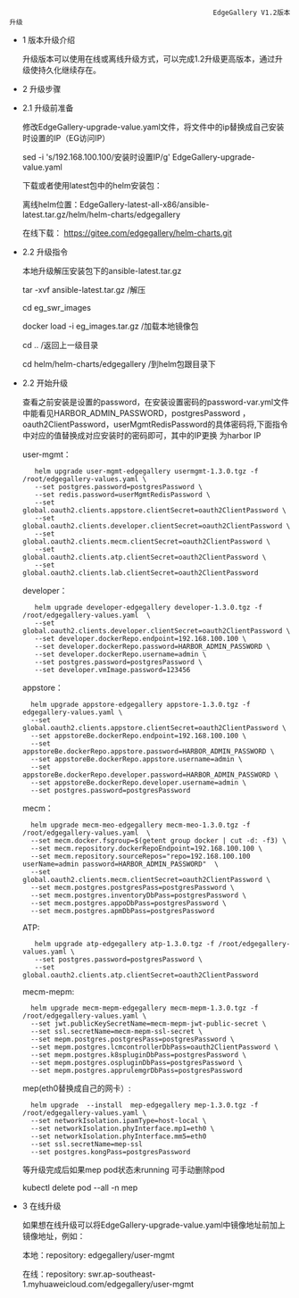                                                        EdgeGallery V1.2版本升级



- 1 版本升级介绍
  
    升级版本可以使用在线或离线升级方式，可以完成1.2升级更高版本，通过升级使持久化继续存在。

- 2 升级步骤
  

- 2.1 升级前准备

    修改EdgeGallery-upgrade-value.yaml文件，将文件中的ip替换成自己安装时设置的IP（EG访问IP）
   
    sed -i 's/192.168.100.100/安装时设置IP/g' EdgeGallery-upgrade-value.yaml

    下载或者使用latest包中的helm安装包：
    
    离线helm位置：EdgeGallery-latest-all-x86/ansible-latest.tar.gz/helm/helm-charts/edgegallery
    
    在线下载： https://gitee.com/edgegallery/helm-charts.git

- 2.2 升级指令

    本地升级解压安装包下的ansible-latest.tar.gz
 
    tar -xvf ansible-latest.tar.gz       /解压
 
    cd eg_swr_images
 
    docker load -i  eg_images.tar.gz       /加载本地镜像包

    cd ..                                 /返回上一级目录

    cd helm/helm-charts/edgegallery       /到helm包跟目录下

- 2.2 开始升级    

 
    查看之前安装是设置的password，在安装设置密码的password-var.yml文件中能看见HARBOR_ADMIN_PASSWORD，postgresPassword
    ，oauth2ClientPassword，userMgmtRedisPassword的具体密码将,下面指令中对应的值替换成对应安装时的密码即可，其中的IP更换
    为harbor IP
  
     user-mgmt：

         helm upgrade user-mgmt-edgegallery usermgmt-1.3.0.tgz -f /root/edgegallery-values.yaml \
         --set postgres.password=postgresPassword \ 
         --set redis.password=userMgmtRedisPassword \
         --set global.oauth2.clients.appstore.clientSecret=oauth2ClientPassword \
         --set global.oauth2.clients.developer.clientSecret=oauth2ClientPassword \
         --set global.oauth2.clients.mecm.clientSecret=oauth2ClientPassword \
         --set global.oauth2.clients.atp.clientSecret=oauth2ClientPassword \
         --set global.oauth2.clients.lab.clientSecret=oauth2ClientPassword 

    developer：
   

         helm upgrade developer-edgegallery developer-1.3.0.tgz -f /root/edgegallery-values.yaml  \
         --set global.oauth2.clients.developer.clientSecret=oauth2ClientPassword \
         --set developer.dockerRepo.endpoint=192.168.100.100 \
         --set developer.dockerRepo.password=HARBOR_ADMIN_PASSWORD \
         --set developer.dockerRepo.username=admin \
         --set postgres.password=postgresPassword \
         --set developer.vmImage.password=123456

    appstore：
    

        helm upgrade appstore-edgegallery appstore-1.3.0.tgz -f edgegallery-values.yaml \
        --set global.oauth2.clients.appstore.clientSecret=oauth2ClientPassword \
        --set appstoreBe.dockerRepo.endpoint=192.168.100.100 \
        --set appstoreBe.dockerRepo.appstore.password=HARBOR_ADMIN_PASSWORD \
        --set appstoreBe.dockerRepo.appstore.username=admin \
        --set appstoreBe.dockerRepo.developer.password=HARBOR_ADMIN_PASSWORD \
        --set appstoreBe.dockerRepo.developer.username=admin \
        --set postgres.password=postgresPassword

    mecm： 

        helm upgrade mecm-meo-edgegallery mecm-meo-1.3.0.tgz -f /root/edgegallery-values.yaml  \
        --set mecm.docker.fsgroup=$(getent group docker | cut -d: -f3) \
        --set mecm.repository.dockerRepoEndpoint=192.168.100.100 \
        --set mecm.repository.sourceRepos="repo=192.168.100.100  userName=admin password=HARBOR_ADMIN_PASSWORD"  \
        --set global.oauth2.clients.mecm.clientSecret=oauth2ClientPassword \
        --set mecm.postgres.postgresPass=postgresPassword \
        --set mecm.postgres.inventoryDbPass=postgresPassword \
        --set mecm.postgres.appoDbPass=postgresPassword \
        --set mecm.postgres.apmDbPass=postgresPassword

    ATP:
          
         helm upgrade atp-edgegallery atp-1.3.0.tgz -f /root/edgegallery-values.yaml \ 
         --set postgres.password=postgresPassword \  
         --set global.oauth2.clients.atp.clientSecret=oauth2ClientPassword
 
    mecm-mepm:
   
        helm upgrade mecm-mepm-edgegallery mecm-mepm-1.3.0.tgz -f /root/edgegallery-values.yaml \
        --set jwt.publicKeySecretName=mecm-mepm-jwt-public-secret \
        --set ssl.secretName=mecm-mepm-ssl-secret \
        --set mepm.postgres.postgresPass=postgresPassword \
        --set mepm.postgres.lcmcontrollerDbPass=oauth2ClientPassword \
        --set mepm.postgres.k8spluginDbPass=postgresPassword \
        --set mepm.postgres.ospluginDbPass=postgresPassword \
        --set mepm.postgres.apprulemgrDbPass=postgresPassword
   
    mep(eth0替换成自己的网卡）:  
    
        helm upgrade  --install  mep-edgegallery mep-1.3.0.tgz -f /root/edgegallery-values.yaml \ 
        --set networkIsolation.ipamType=host-local \
        --set networkIsolation.phyInterface.mp1=eth0 \
        --set networkIsolation.phyInterface.mm5=eth0 
        --set ssl.secretName=mep-ssl  
        --set postgres.kongPass=postgresPassword
    
    等升级完成后如果mep pod状态未running 可手动删除pod

     kubectl delete pod --all -n mep
 
- 3 在线升级

    如果想在线升级可以将EdgeGallery-upgrade-value.yaml中镜像地址前加上镜像地址，例如：

    本地：repository: edgegallery/user-mgmt

    在线：repository: swr.ap-southeast-1.myhuaweicloud.com/edgegallery/user-mgmt